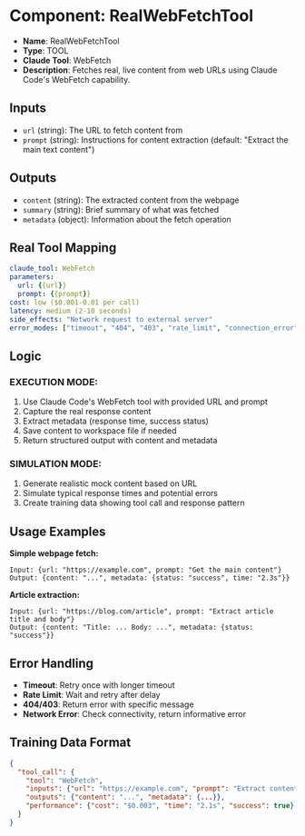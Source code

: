 # Component: RealWebFetchTool

- **Name**: RealWebFetchTool
- **Type**: TOOL
- **Claude Tool**: WebFetch
- **Description**: Fetches real, live content from web URLs using Claude Code's WebFetch capability.

## Inputs

- `url` (string): The URL to fetch content from
- `prompt` (string): Instructions for content extraction (default: "Extract the main text content")

## Outputs

- `content` (string): The extracted content from the webpage
- `summary` (string): Brief summary of what was fetched
- `metadata` (object): Information about the fetch operation

## Real Tool Mapping

```yaml
claude_tool: WebFetch
parameters:
  url: {{url}}
  prompt: {{prompt}}
cost: low ($0.001-0.01 per call)
latency: medium (2-10 seconds)
side_effects: "Network request to external server"
error_modes: ["timeout", "404", "403", "rate_limit", "connection_error"]
```

## Logic

### EXECUTION MODE:
1. Use Claude Code's WebFetch tool with provided URL and prompt
2. Capture the real response content
3. Extract metadata (response time, success status)
4. Save content to workspace file if needed
5. Return structured output with content and metadata

### SIMULATION MODE:
1. Generate realistic mock content based on URL
2. Simulate typical response times and potential errors
3. Create training data showing tool call and response pattern

## Usage Examples

**Simple webpage fetch:**
```
Input: {url: "https://example.com", prompt: "Get the main content"}
Output: {content: "...", metadata: {status: "success", time: "2.3s"}}
```

**Article extraction:**
```
Input: {url: "https://blog.com/article", prompt: "Extract article title and body"}
Output: {content: "Title: ... Body: ...", metadata: {status: "success"}}
```

## Error Handling

- **Timeout**: Retry once with longer timeout
- **Rate Limit**: Wait and retry after delay
- **404/403**: Return error with specific message
- **Network Error**: Check connectivity, return informative error

## Training Data Format

```json
{
  "tool_call": {
    "tool": "WebFetch",
    "inputs": {"url": "https://example.com", "prompt": "Extract content"},
    "outputs": {"content": "...", "metadata": {...}},
    "performance": {"cost": "$0.003", "time": "2.1s", "success": true}
  }
}
```